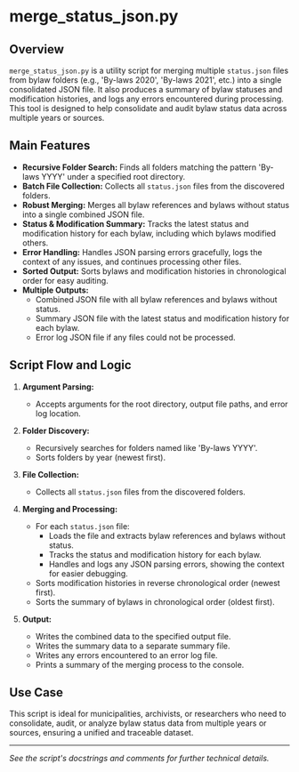 # merge_status_json.py

## Overview

`merge_status_json.py` is a utility script for merging multiple `status.json` files from bylaw folders (e.g., 'By-laws 2020', 'By-laws 2021', etc.) into a single consolidated JSON file. It also produces a summary of bylaw statuses and modification histories, and logs any errors encountered during processing. This tool is designed to help consolidate and audit bylaw status data across multiple years or sources.

## Main Features

- **Recursive Folder Search:** Finds all folders matching the pattern 'By-laws YYYY' under a specified root directory.
- **Batch File Collection:** Collects all `status.json` files from the discovered folders.
- **Robust Merging:** Merges all bylaw references and bylaws without status into a single combined JSON file.
- **Status & Modification Summary:** Tracks the latest status and modification history for each bylaw, including which bylaws modified others.
- **Error Handling:** Handles JSON parsing errors gracefully, logs the context of any issues, and continues processing other files.
- **Sorted Output:** Sorts bylaws and modification histories in chronological order for easy auditing.
- **Multiple Outputs:**
  - Combined JSON file with all bylaw references and bylaws without status.
  - Summary JSON file with the latest status and modification history for each bylaw.
  - Error log JSON file if any files could not be processed.

## Script Flow and Logic

1. **Argument Parsing:**
   - Accepts arguments for the root directory, output file paths, and error log location.

2. **Folder Discovery:**
   - Recursively searches for folders named like 'By-laws YYYY'.
   - Sorts folders by year (newest first).

3. **File Collection:**
   - Collects all `status.json` files from the discovered folders.

4. **Merging and Processing:**
   - For each `status.json` file:
     - Loads the file and extracts bylaw references and bylaws without status.
     - Tracks the status and modification history for each bylaw.
     - Handles and logs any JSON parsing errors, showing the context for easier debugging.
   - Sorts modification histories in reverse chronological order (newest first).
   - Sorts the summary of bylaws in chronological order (oldest first).

5. **Output:**
   - Writes the combined data to the specified output file.
   - Writes the summary data to a separate summary file.
   - Writes any errors encountered to an error log file.
   - Prints a summary of the merging process to the console.

## Use Case

This script is ideal for municipalities, archivists, or researchers who need to consolidate, audit, or analyze bylaw status data from multiple years or sources, ensuring a unified and traceable dataset.

---

*See the script's docstrings and comments for further technical details.* 